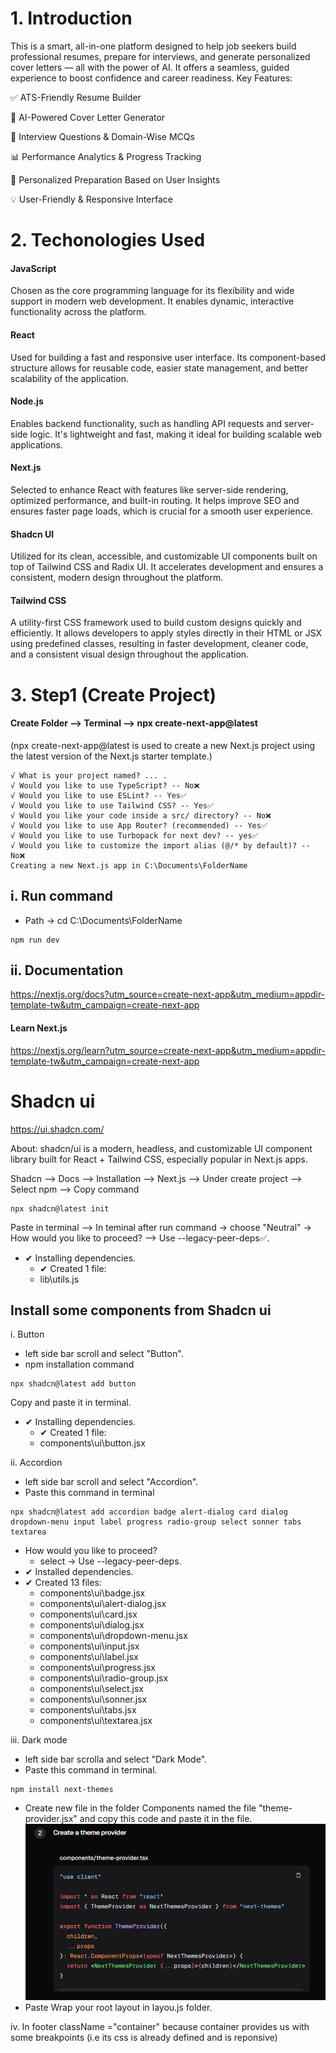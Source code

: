 # 1. Introduction
This is a smart, all-in-one platform designed to help job seekers build professional resumes, prepare for interviews, and generate personalized cover letters — all with the power of AI. It offers a seamless, guided experience to boost confidence and career readiness.
Key Features:

✅ ATS-Friendly Resume Builder

🤖 AI-Powered Cover Letter Generator

🎯 Interview Questions & Domain-Wise MCQs

📊 Performance Analytics & Progress Tracking

🧠 Personalized Preparation Based on User Insights

💡 User-Friendly & Responsive Interface

# 2. Techonologies Used 

#### JavaScript
Chosen as the core programming language for its flexibility and wide support in modern web development. It enables dynamic, interactive functionality across the platform.
#### React   
Used for building a fast and responsive user interface. Its component-based structure allows for reusable code, easier state management, and better scalability of the application.
#### Node.js
Enables backend functionality, such as handling API requests and server-side logic. It's lightweight and fast, making it ideal for building scalable web applications.
#### Next.js    
Selected to enhance React with features like server-side rendering, optimized performance, and built-in routing. It helps improve SEO and ensures faster page loads, which is crucial for a smooth user experience.
#### Shadcn UI    
Utilized for its clean, accessible, and customizable UI components built on top of Tailwind CSS and Radix UI. It accelerates development and ensures a consistent, modern design throughout the platform.
#### Tailwind CSS
A utility-first CSS framework used to build custom designs quickly and efficiently. It allows developers to apply styles directly in their HTML or JSX using predefined classes, resulting in faster development, cleaner code, and a consistent visual design throughout the application.



# 3. Step1 (Create Project)
#### Create Folder --> Terminal --> npx create-next-app@latest

(npx create-next-app@latest is used to create a new Next.js project using the latest version of the Next.js starter template.)

```
√ What is your project named? ... .
√ Would you like to use TypeScript? -- No❌
√ Would you like to use ESLint? -- Yes✅
√ Would you like to use Tailwind CSS? -- Yes✅
√ Would you like your code inside a src/ directory? -- No❌
√ Would you like to use App Router? (recommended) -- Yes✅
√ Would you like to use Turbopack for next dev? -- yes✅
√ Would you like to customize the import alias (@/* by default)? -- No❌
Creating a new Next.js app in C:\Documents\FolderName
```
## i. Run command 
- Path -> cd C:\Documents\FolderName
```
npm run dev
```
## ii. Documentation
https://nextjs.org/docs?utm_source=create-next-app&utm_medium=appdir-template-tw&utm_campaign=create-next-app
#### Learn Next.js
https://nextjs.org/learn?utm_source=create-next-app&utm_medium=appdir-template-tw&utm_campaign=create-next-app

# Shadcn ui 

https://ui.shadcn.com/

About: shadcn/ui is a modern, headless, and customizable UI component library built for React + Tailwind CSS, especially popular in Next.js apps.

Shadcn --> Docs --> Installation --> Next.js --> Under create project --> Select npm --> Copy command
```
npx shadcn@latest init
```
 Paste in terminal --> In teminal after run command -> choose "Neutral" -> How would you like to proceed? --> Use --legacy-peer-deps✅.
- ✔ Installing dependencies.
  - ✔ Created 1 file:
  - lib\utils.js

## Install some components from Shadcn ui
i. Button 
- left side bar scroll and select "Button".
- npm installation command 
```
npx shadcn@latest add button
```
Copy and paste it in terminal.
- ✔ Installing dependencies.
  - ✔ Created 1 file:
  - components\ui\button.jsx

 ii. Accordion
  - left side bar scroll and select "Accordion".
  - Paste this command in terminal 
  ```
  npx shadcn@latest add accordion badge alert-dialog card dialog dropdown-menu input label progress radio-group select sonner tabs textarea
  ```
  - How would you like to proceed? 
    - select -> Use --legacy-peer-deps.
  - ✔ Installed dependencies.
- ✔ Created 13 files:
    - components\ui\badge.jsx
    - components\ui\alert-dialog.jsx
    - components\ui\card.jsx
    - components\ui\dialog.jsx
    - components\ui\dropdown-menu.jsx
    - components\ui\input.jsx
    - components\ui\label.jsx
    - components\ui\progress.jsx
    - components\ui\radio-group.jsx
    - components\ui\select.jsx
    - components\ui\sonner.jsx
    - components\ui\tabs.jsx
    - components\ui\textarea.jsx

iii. Dark mode
  - left side bar scrolla and select "Dark Mode".
  - Paste this command in terminal.
  ```
  npm install next-themes
```
- Create new file in the folder Components named the file "theme-provider.jsx" and copy this code and paste it in the file. ![alt text]({602722FC-A664-4BA8-BB2F-901292319775}.png)
- Paste Wrap your root layout in layou.js folder.

iv. In footer className ="container" because container provides us with some breakpoints (i.e its css is already defined and is reponsive)
